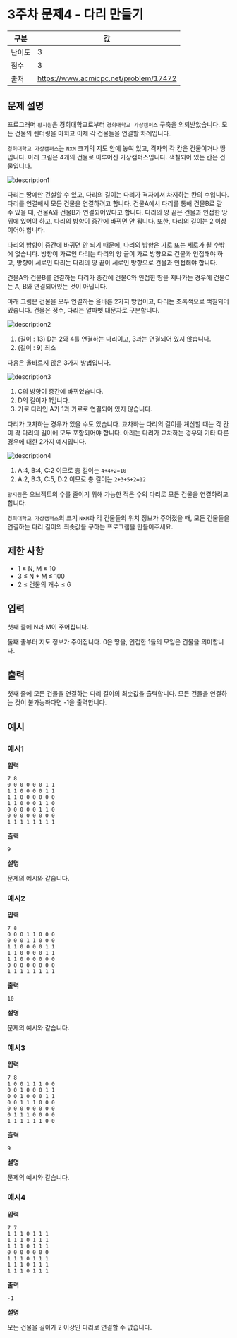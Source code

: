# 3주차 문제4 - 다리 만들기

|구분|값|
|---|---|
|난이도|3|
|점수|3|
|출처|https://www.acmicpc.net/problem/17472|

## 문제 설명
프로그래머 `황지원`은 경희대학교로부터 `경희대학교 가상캠퍼스` 구축을 의뢰받았습니다. 모든 건물의 렌더링을 마치고 이제 각 건물들을 연결할 차례입니다.

`경희대학교 가상캠퍼스`는 `N`x`M` 크기의 지도 안에 놓여 있고, 격자의 각 칸은 건물이거나 땅입니다. 아래 그림은 4개의 건물로 이루어진 가상캠퍼스입니다. 색칠되어 있는 칸은 건물입니다.

![description1](./images/description1.png)

다리는 땅에만 건설할 수 있고, 다리의 길이는 다리가 격자에서 차지하는 칸의 수입니다. 다리를 연결해서 모든 건물을 연결하려고 합니다. 건물A에서 다리를 통해 건물B로 갈 수 있을 때, 건물A와 건물B가 연결되어있다고 합니다. 다리의 양 끝은 건물과 인접한 땅 위에 있어야 하고, 다리의 방향이 중간에 바뀌면 안 됩니다. 또한, 다리의 길이는 2 이상이어야 합니다.

다리의 방향이 중간에 바뀌면 안 되기 때문에, 다리의 방향은 가로 또는 세로가 될 수밖에 없습니다. 방향이 가로인 다리는 다리의 양 끝이 가로 방향으로 건물과 인접해야 하고, 방향이 세로인 다리는 다리의 양 끝이 세로인 방향으로 건물과 인접해야 합니다.

건물A와 건물B를 연결하는 다리가 중간에 건물C와 인접한 땅을 지나가는 경우에 건물C는 A, B와 연결되어있는 것이 아닙니다.

아래 그림은 건물을 모두 연결하는 올바른 2가지 방법이고, 다리는 초록색으로 색칠되어 있습니다. 건물은 정수, 다리는 알파벳 대문자로 구분합니다.

![description2](./images/description2.png)
1. (길이 : 13) D는 2와 4를 연결하는 다리이고, 3과는 연결되어 있지 않습니다.
2. (길이 : 9) 최소

다음은 올바르지 않은 3가지 방법입니다.

![description3](./images/description3.png)
1. C의 방향이 중간에 바뀌었습니다.
2. D의 길이가 1입니다.
3. 가로 다리인 A가 1과 가로로 연결되어 있지 않습니다.

다리가 교차하는 경우가 있을 수도 있습니다. 교차하는 다리의 길이를 계산할 때는 각 칸이 각 다리의 길이에 모두 포함되어야 합니다. 아래는 다리가 교차하는 경우와 기타 다른 경우에 대한 2가지 예시입니다.

![description4](./images/description4.png)
1. A:4, B:4, C:2 이므로 총 길이는 `4+4+2=10`
2. A:2, B:3, C:5, D:2 이므로 총 길이는 `2+3+5+2=12`

`황지원`은 오브젝트의 수를 줄이기 위해 가능한 적은 수의 다리로 모든 건물을 연결하려고 합니다.

`경희대학교 가상캠퍼스`의 크기 `N`x`M`과 각 건물들의 위치 정보가 주어졌을 때, 모든 건물들을 연결하는 다리 길이의 최솟값을 구하는 프로그램을 만들어주세요.

## 제한 사항
- 1 ≤ N, M ≤ 10
- 3 ≤ N * M ≤ 100
- 2 ≤ 건물의 개수 ≤ 6

## 입력
첫째 줄에 N과 M이 주어집니다.

둘째 줄부터 지도 정보가 주어집니다. 0은 땅을, 인접한 1들의 모임은 건물을 의미합니다.

## 출력
첫째 줄에 모든 건물을 연결하는 다리 길이의 최솟값을 출력합니다. 모든 건물을 연결하는 것이 불가능하다면 -1을 출력합니다.

## 예시
### 예시1
**입력**

```
7 8
0 0 0 0 0 0 1 1
1 1 0 0 0 0 1 1
1 1 0 0 0 0 0 0
1 1 0 0 0 1 1 0
0 0 0 0 0 1 1 0
0 0 0 0 0 0 0 0
1 1 1 1 1 1 1 1
```

**출력**
```
9
```

**설명**

문제의 예시와 같습니다.


### 예시2
**입력**

```
7 8
0 0 0 1 1 0 0 0
0 0 0 1 1 0 0 0
1 1 0 0 0 0 1 1
1 1 0 0 0 0 1 1
1 1 0 0 0 0 0 0
0 0 0 0 0 0 0 0
1 1 1 1 1 1 1 1
```

**출력**
```
10
```

**설명**

문제의 예시와 같습니다.


### 예시3
**입력**

```
7 8
1 0 0 1 1 1 0 0
0 0 1 0 0 0 1 1
0 0 1 0 0 0 1 1
0 0 1 1 1 0 0 0
0 0 0 0 0 0 0 0
0 1 1 1 0 0 0 0
1 1 1 1 1 1 0 0
```

**출력**
```
9
```

**설명**

문제의 예시와 같습니다.


### 예시4
**입력**

```
7 7
1 1 1 0 1 1 1
1 1 1 0 1 1 1
1 1 1 0 1 1 1
0 0 0 0 0 0 0
1 1 1 0 1 1 1
1 1 1 0 1 1 1
1 1 1 0 1 1 1
```

**출력**
```
-1
```

**설명**

모든 건물을 길이가 2 이상인 다리로 연결할 수 없습니다.
